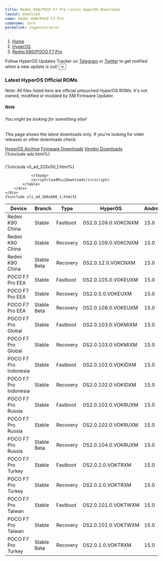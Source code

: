 ```yaml
---
title: Redmi K80/POCO F7 Pro (zorn) HyperOS Downloads
layout: download
name: Redmi K80/POCO F7 Pro
codename: zorn
permalink: /hyperos/zorn/
---
```

<nav aria-label="breadcrumb">
    <ol class="breadcrumb">
        <li class="breadcrumb-item"><a href="/">Home</a></li>
        <li class="breadcrumb-item"><a href="/hyperos/">HyperOS</a></li>
        <li class="breadcrumb-item active" aria-current="page"><a href="/hyperos/zorn/">Redmi K80/POCO F7 Pro</a></li>
    </ol>
</nav>
<div class="alert alert-primary alert-dismissible fade show" role="alert">
    Follow HyperOS Updates Tracker on <a href="https://t.me/MIUIUpdatesTracker" class="alert-link">Telegram</a>
     or <a href="https://twitter.com/MiFwUpdater" class="alert-link">Twitter</a> to get notified when a new update is out!
    <button type="button" class="close" data-dismiss="alert" aria-label="Close">
        <span aria-hidden="true">&times;</span>
    </button>
</div>

### Latest HyperOS Official ROMs
*Note*: All files listed here are official untouched HyperOS ROMs. It's not owned, modified or modded by XM Firmware Updater.
<div class="card">
  <div class="card-body">
    <h5 class="card-title">Note</h5>
    <h6 class="card-subtitle mb-2 text-muted">You might be looking for something else!</h6>
    <p class="card-text">This page shows the latest downloads only.
     If you're looking for older releases or other downloads check:</p>
    <a href="/archive/hyperos/zorn/" class="card-link">HyperOS Archive</a>
    <a href="/firmware/zorn/" class="card-link">Firmware Downloads</a>
    <a href="/vendor/zorn/" class="card-link">Vendor Downloads</a>
  </div>
</div>
{%include ads.html%}
<div class="row justify-content-center">
    <div class="col-10">
        <div class="table-responsive-md" style="margin-top: 25px;">
            {%include vli_ad_320x50_1.html%}
            <table id="miui" class="display dt-responsive nowrap compact table table-striped table-hover table-sm">
                <thead class="thead-dark">
                    <tr>
                        <th data-ref="device">Device</th>
                        <th data-ref="branch">Branch</th>
                        <th data-ref="type">Type</th>
                        <th data-ref="miui">HyperOS</th>
                        <th data-ref="android">Android</th>
                        <th data-ref="size">Size</th>
                        <th data-ref="size">Date</th>
                        <th data-ref="link">Link</th>
                    </tr>
                </thead>
                <tbody>
                <tr><td>Redmi K80 China</td><td>Stable</td><td>Fastboot</td><td>OS2.0.109.0.VOKCNXM</td><td>15.0</td><td>9.3 GB</td><td>2025-04-23</td><td><a href="/hyperos/zorn/stable/OS2.0.109.0.VOKCNXM/">Download</a></td></tr>
<tr><td>Redmi K80 China</td><td>Stable</td><td>Recovery</td><td>OS2.0.109.0.VOKCNXM</td><td>15.0</td><td>7.2 GB</td><td>2025-04-14</td><td><a href="/hyperos/zorn/stable/OS2.0.109.0.VOKCNXM/">Download</a></td></tr>
<tr><td>Redmi K80 China</td><td>Stable Beta</td><td>Recovery</td><td>OS2.0.12.0.VOKCNXM</td><td>15.0</td><td>7.1 GB</td><td>2024-12-12</td><td><a href="/hyperos/zorn/stable beta/OS2.0.12.0.VOKCNXM/">Download</a></td></tr>
<tr><td>POCO F7 Pro EEA</td><td>Stable</td><td>Fastboot</td><td>OS2.0.105.0.VOKEUXM</td><td>15.0</td><td>8.8 GB</td><td>2025-03-27</td><td><a href="/hyperos/zorn/stable/OS2.0.105.0.VOKEUXM/">Download</a></td></tr>
<tr><td>POCO F7 Pro EEA</td><td>Stable</td><td>Recovery</td><td>OS2.0.5.0.VOKEUXM</td><td>15.0</td><td>6.0 GB</td><td>2025-03-27</td><td><a href="/hyperos/zorn/stable/OS2.0.5.0.VOKEUXM/">Download</a></td></tr>
<tr><td>POCO F7 Pro EEA</td><td>Stable Beta</td><td>Recovery</td><td>OS2.0.108.0.VOKEUXM</td><td>15.0</td><td>6.1 GB</td><td>2025-04-24</td><td><a href="/hyperos/zorn/stable beta/OS2.0.108.0.VOKEUXM/">Download</a></td></tr>
<tr><td>POCO F7 Pro Global</td><td>Stable</td><td>Fastboot</td><td>OS2.0.103.0.VOKMIXM</td><td>15.0</td><td>9.4 GB</td><td>2025-03-27</td><td><a href="/hyperos/zorn/stable/OS2.0.103.0.VOKMIXM/">Download</a></td></tr>
<tr><td>POCO F7 Pro Global</td><td>Stable</td><td>Recovery</td><td>OS2.0.103.0.VOKMIXM</td><td>15.0</td><td>6.1 GB</td><td>2025-03-27</td><td><a href="/hyperos/zorn/stable/OS2.0.103.0.VOKMIXM/">Download</a></td></tr>
<tr><td>POCO F7 Pro Indonesia</td><td>Stable</td><td>Fastboot</td><td>OS2.0.102.0.VOKIDXM</td><td>15.0</td><td>8.9 GB</td><td>2025-03-31</td><td><a href="/hyperos/zorn/stable/OS2.0.102.0.VOKIDXM/">Download</a></td></tr>
<tr><td>POCO F7 Pro Indonesia</td><td>Stable</td><td>Recovery</td><td>OS2.0.102.0.VOKIDXM</td><td>15.0</td><td>6.0 GB</td><td>2025-03-31</td><td><a href="/hyperos/zorn/stable/OS2.0.102.0.VOKIDXM/">Download</a></td></tr>
<tr><td>POCO F7 Pro Russia</td><td>Stable</td><td>Fastboot</td><td>OS2.0.102.0.VOKRUXM</td><td>15.0</td><td>9.3 GB</td><td>2025-03-27</td><td><a href="/hyperos/zorn/stable/OS2.0.102.0.VOKRUXM/">Download</a></td></tr>
<tr><td>POCO F7 Pro Russia</td><td>Stable</td><td>Recovery</td><td>OS2.0.102.0.VOKRUXM</td><td>15.0</td><td>6.0 GB</td><td>2025-03-27</td><td><a href="/hyperos/zorn/stable/OS2.0.102.0.VOKRUXM/">Download</a></td></tr>
<tr><td>POCO F7 Pro Russia</td><td>Stable Beta</td><td>Recovery</td><td>OS2.0.104.0.VOKRUXM</td><td>15.0</td><td>6.0 GB</td><td>2025-04-24</td><td><a href="/hyperos/zorn/stable beta/OS2.0.104.0.VOKRUXM/">Download</a></td></tr>
<tr><td>POCO F7 Pro Turkey</td><td>Stable</td><td>Fastboot</td><td>OS2.0.2.0.VOKTRXM</td><td>15.0</td><td>8.3 GB</td><td>2025-02-24</td><td><a href="/hyperos/zorn/stable/OS2.0.2.0.VOKTRXM/">Download</a></td></tr>
<tr><td>POCO F7 Pro Turkey</td><td>Stable</td><td>Recovery</td><td>OS2.0.2.0.VOKTRXM</td><td>15.0</td><td>6.0 GB</td><td>2025-03-27</td><td><a href="/hyperos/zorn/stable/OS2.0.2.0.VOKTRXM/">Download</a></td></tr>
<tr><td>POCO F7 Pro Taiwan</td><td>Stable</td><td>Fastboot</td><td>OS2.0.101.0.VOKTWXM</td><td>15.0</td><td>7.9 GB</td><td>2025-03-31</td><td><a href="/hyperos/zorn/stable/OS2.0.101.0.VOKTWXM/">Download</a></td></tr>
<tr><td>POCO F7 Pro Taiwan</td><td>Stable</td><td>Recovery</td><td>OS2.0.101.0.VOKTWXM</td><td>15.0</td><td>5.9 GB</td><td>2025-03-31</td><td><a href="/hyperos/zorn/stable/OS2.0.101.0.VOKTWXM/">Download</a></td></tr>
<tr><td>POCO F7 Pro Turkey</td><td>Stable Beta</td><td>Recovery</td><td>OS2.0.1.0.VOKTRXM</td><td>15.0</td><td>6.0 GB</td><td>2025-03-27</td><td><a href="/hyperos/zorn/stable beta/OS2.0.1.0.VOKTRXM/">Download</a></td></tr>

                </tbody>
                <script>loadMiuiDownloads()</script>
            </table>
        </div>
    </div>
    {%include vli_ad_160x600_1.html%}
</div>
